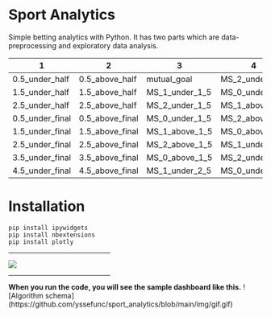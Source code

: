 # Sport Analytics
Simple betting analytics with Python. It has two parts which are data-preprocessing and exploratory data analysis.

| 1  |2 |3|4|5|6|7|8|
|--------------|--------------|--------------|--------------|--------------|--------------|--------------|--------------|
|0.5_under_half	|0.5_above_half|mutual_goal|MS_2_under_2_5	|MS_1_above_3_5|MS_0_above_4_5|away_goal_concede|win_half_full|
|1.5_under_half	|1.5_above_half|MS_1_under_1_5|	MS_0_under_2_5|MS_2_above_3_5|win|sum_concede|win_half_full_home|
|2.5_under_half	|2.5_above_half|MS_2_under_1_5|MS_1_above_2_5|MS_0_above_3_5|draw|win_half|win_half_full_away|
|0.5_under_final|0.5_above_final|MS_0_under_1_5|MS_2_above_2_5|MS_1_under_4_5|lose|draw_half|-|
|1.5_under_final|1.5_above_final|MS_1_above_1_5|MS_0_above_2_5|MS_2_under_4_5|home_goal|lose_half|-|
|2.5_under_final|	2.5_above_final|MS_2_above_1_5|MS_1_under_3_5|MS_0_under_4_5|	away_goal|one_zero|-|
|3.5_under_final|3.5_above_final|MS_0_above_1_5|MS_2_under_3_5|MS_1_above_4_5|sum_goal|one_two|-|
|4.5_under_final|4.5_above_final|MS_1_under_2_5|MS_0_under_3_5|MS_2_above_4_5|home_goal_concede|zero_two|-|

# Installation
```
pip install ipywidgets
pip install nbextensions
pip install plotly
```
<hr style="width:40%">

<p align="left">
  <img src="https://github.com/yssefunc/sport_analytics/blob/main/img/prob.png">
</p>
<hr style="width:40%">
<b>When you run the code, you will see the sample dashboard like this.</b>
![Algorithm schema](https://github.com/yssefunc/sport_analytics/blob/main/img/gif.gif)





